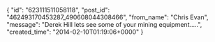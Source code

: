  {
   "id": "623111511058118",
   "post_id": "462493170453287_490608044308466",
   "from_name": "Chris Evan",
   "message": "Derek Hill lets see some of your mining equipment.....",
   "created_time": "2014-02-10T01:19:06+0000"
 }
